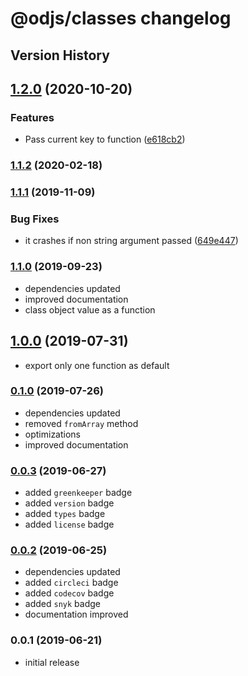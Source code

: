 # @odjs/classes changelog

## Version History

## [1.2.0](https://github.com/odjs/classes/compare/v1.1.2...v1.2.0) (2020-10-20)


### Features

* Pass current key to function ([e618cb2](https://github.com/odjs/classes/commit/e618cb24be0e6e25c193379176ea5425657ce591))

### [1.1.2](https://github.com/odjs/classes/compare/v1.1.1...v1.1.2) (2020-02-18)

### [1.1.1](https://github.com/odjs/classes/compare/v1.1.0...v1.1.1) (2019-11-09)

### Bug Fixes

* it crashes if non string argument passed ([649e447](https://github.com/odjs/classes/commit/649e4477e8cbe397a7d0236c6a3251a8b4d175b6))

### [1.1.0](https://github.com/odjs/classes/compare/v1.0.0...v1.1.0) (2019-09-23)

* dependencies updated
* improved documentation
* class object value as a function

## [1.0.0](https://github.com/odjs/classes/compare/v0.1.0...v1.0.0) (2019-07-31)

* export only one function as default

### [0.1.0](https://github.com/odjs/classes/compare/v0.0.3...v0.1.0) (2019-07-26)

* dependencies updated
* removed `fromArray` method
* optimizations
* improved documentation

### [0.0.3](https://github.com/odjs/classes/compare/v0.0.2...v0.0.3) (2019-06-27)

* added `greenkeeper` badge
* added `version` badge
* added `types` badge
* added `license` badge

### [0.0.2](https://github.com/odjs/classes/compare/v0.0.1...v0.0.2) (2019-06-25)

* dependencies updated
* added `circleci` badge
* added `codecov` badge
* added `snyk` badge
* documentation improved

### 0.0.1 (2019-06-21)

* initial release
